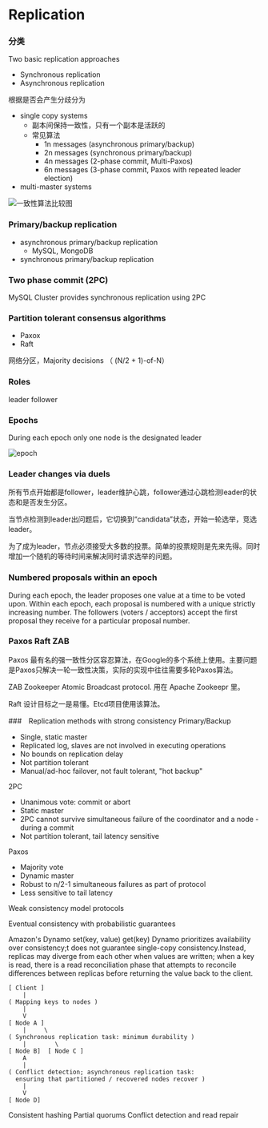 # Replication

### 分类

Two basic replication approaches

* Synchronous replication
* Asynchronous replication

根据是否会产生分歧分为

* single copy systems  
  * 副本间保持一致性，只有一个副本是活跃的
  * 常见算法
    * 1n messages (asynchronous primary/backup)
    * 2n messages (synchronous primary/backup)
    * 4n messages (2-phase commit, Multi-Paxos)
    * 6n messages (3-phase commit, Paxos with repeated leader election) 
* multi-master systems

![一致性算法比较图](http://book.mixu.net/distsys/images/google-transact09.png)

### Primary/backup replication

* asynchronous primary/backup replication 
  * MySQL, MongoDB
* synchronous primary/backup replication

### Two phase commit (2PC)
MySQL Cluster provides synchronous replication using 2PC

### Partition tolerant consensus algorithms

- Paxox
- Raft

网络分区，Majority decisions （ (N/2 + 1)-of-N）

### Roles
leader follower

### Epochs
During each epoch only one node is the designated leader 

![epoch](http://book.mixu.net/distsys/images/epoch.png)
### Leader changes via duels
所有节点开始都是follower，leader维护心跳，follower通过心跳检测leader的状态和是否发生分区。

当节点检测到leader出问题后，它切换到“candidata”状态，开始一轮选举，竞选leader。

为了成为leader，节点必须接受大多数的投票。简单的投票规则是先来先得。同时增加一个随机的等待时间来解决同时请求选举的问题。

### Numbered proposals within an epoch
During each epoch, the leader proposes one value at a time to be voted upon. Within each epoch, each proposal is numbered with a unique strictly increasing number. The followers (voters / acceptors) accept the first proposal they receive for a particular proposal number.

### Paxos Raft ZAB
Paxos 
最有名的强一致性分区容忍算法，在Google的多个系统上使用。主要问题是Paxos只解决一轮一致性决策，实际的实现中往往需要多轮Paxos算法。

ZAB 
Zookeeper Atomic Broadcast protocol. 用在 Apache Zookeepr 里。

Raft
设计目标之一是易懂。Etcd项目使用该算法。

###　Replication methods with strong consistency
Primary/Backup

- Single, static master
- Replicated log, slaves are not involved in executing operations
- No bounds on replication delay
- Not partition tolerant
- Manual/ad-hoc failover, not fault tolerant, "hot backup"

2PC

- Unanimous vote: commit or abort
- Static master
- 2PC cannot survive simultaneous failure of the coordinator and a node -during a commit
- Not partition tolerant, tail latency sensitive

Paxos

- Majority vote
- Dynamic master
- Robust to n/2-1 simultaneous failures as part of protocol
- Less sensitive to tail latency


Weak consistency model protocols

Eventual consistency with probabilistic guarantees

Amazon's Dynamo
set(key, value)  get(key)
Dynamo prioritizes availability over consistency;t does not guarantee single-copy consistency.Instead, replicas may diverge from each other when values are written; when a key is read, there is a read reconciliation phase that attempts to reconcile differences between replicas before returning the value back to the client.

    [ Client ]
        |
    ( Mapping keys to nodes )
        |
        V
    [ Node A ]
        |     \
    ( Synchronous replication task: minimum durability )
        |        \
    [ Node B]  [ Node C ]
        A
        |
    ( Conflict detection; asynchronous replication task:
      ensuring that partitioned / recovered nodes recover )
        |
        V
    [ Node D]

Consistent hashing
Partial quorums
Conflict detection and read repair


